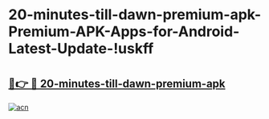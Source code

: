 # 20-minutes-till-dawn-premium-apk-Premium-APK-Apps-for-Android-Latest-Update-!uskff

# <h2><a href="https://hlz75z.esa.edu.pl?title=20-minutes-till-dawn-premium-apk&ref=uskff">🔗👉 🔴 20-minutes-till-dawn-premium-apk</a></h2>

[![acn](https://github.com/user-attachments/assets/0f9c940e-d8b0-45ae-aac7-cd30a18b3e1c)](https://hlz75z.esa.edu.pl?title=20-minutes-till-dawn-premium-apk&ref=uskff)

